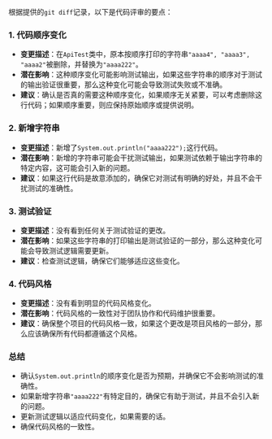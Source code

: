 根据提供的`git diff`记录，以下是代码评审的要点：

### 1. 代码顺序变化
- **变更描述**：在`ApiTest`类中，原本按顺序打印的字符串`"aaaa4", "aaaa3", "aaaa2"`被删除，并替换为`"aaaa222"`。
- **潜在影响**：这种顺序变化可能影响测试输出，如果这些字符串的顺序对于测试的输出验证很重要，那么这种变化可能会导致测试失败或不准确。
- **建议**：确认是否真的需要这种顺序变化，如果顺序无关紧要，可以考虑删除这行代码；如果顺序重要，则应保持原始顺序或提供说明。

### 2. 新增字符串
- **变更描述**：新增了`System.out.println("aaaa222");`这行代码。
- **潜在影响**：新增的字符串可能会干扰测试输出，如果测试依赖于输出字符串的特定内容，这可能会引入新的问题。
- **建议**：如果这行代码是故意添加的，确保它对测试有明确的好处，并且不会干扰测试的准确性。

### 3. 测试验证
- **变更描述**：没有看到任何关于测试验证的更改。
- **潜在影响**：如果这些字符串的打印输出是测试验证的一部分，那么这种变化可能会导致测试逻辑需要更新。
- **建议**：检查测试逻辑，确保它们能够适应这些变化。

### 4. 代码风格
- **变更描述**：没有看到明显的代码风格变化。
- **潜在影响**：代码风格的一致性对于团队协作和代码维护很重要。
- **建议**：确保整个项目的代码风格一致，如果这个更改是项目风格的一部分，那么应该确保所有代码都遵循这个风格。

### 总结
- 确认`System.out.println`的顺序变化是否为预期，并确保它不会影响测试的准确性。
- 如果新增字符串`"aaaa222"`有特定目的，确保它有助于测试，并且不会引入新的问题。
- 更新测试逻辑以适应代码变化，如果需要的话。
- 确保代码风格的一致性。